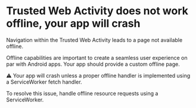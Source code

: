 # Trusted Web Activity does not work offline, your app will crash

Navigation within the Trusted Web Activity leads to a page not available offline.

Offline capabilities are important to create a seamless user experience on par with Android apps. Your app should provide a custom offline page.

⚠️ Your app will crash unless a proper offline handler is implemented using a ServiceWorker fetch handler.

To resolve this issue, handle offline resource requests using a ServiceWorker.
